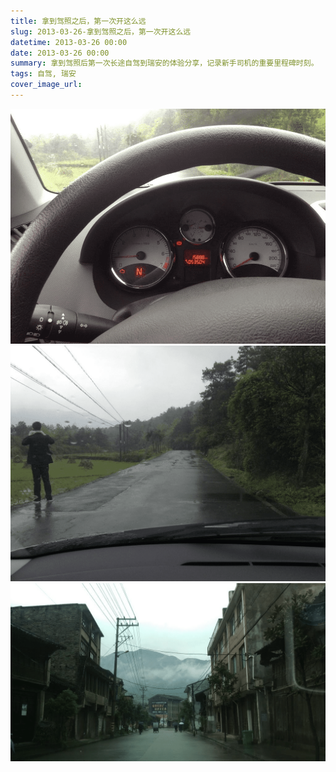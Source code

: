 ```yaml
---
title: 拿到驾照之后，第一次开这么远
slug: 2013-03-26-拿到驾照之后，第一次开这么远
datetime: 2013-03-26 00:00
date: 2013-03-26 00:00
summary: 拿到驾照后第一次长途自驾到瑞安的体验分享，记录新手司机的重要里程碑时刻。
tags: 自驾, 瑞安
cover_image_url: 
---
```

![56340-y14sn3lnmw7.png](../assets/2019/09/1607491291.png)
![09061-r7ewm49cji9.png](../assets/2019/09/2259264072.png)
![84076-nsde76yzoz.png](../assets/2019/09/3669335136.png)